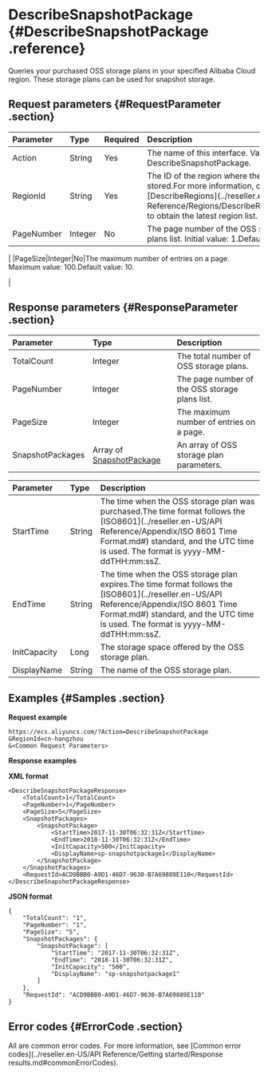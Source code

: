 # DescribeSnapshotPackage {#DescribeSnapshotPackage .reference}

Queries your purchased OSS storage plans in your specified Alibaba Cloud region. These storage plans can be used for snapshot storage.

## Request parameters {#RequestParameter .section}

|Parameter|Type|Required|Description|
|:--------|:---|:-------|:----------|
|Action|String|Yes|The name of this interface. Value: DescribeSnapshotPackage.|
|RegionId|String|Yes|The ID of the region where the snapshot is stored.For more information, call [DescribeRegions](../reseller.en-US/API Reference/Regions/DescribeRegions.md#) to obtain the latest region list.|
|PageNumber|Integer|No|The page number of the OSS storage plans list. Initial value: 1.Default value: 1.

|
|PageSize|Integer|No|The maximum number of entries on a page. Maximum value: 100.Default value: 10.

|

## Response parameters {#ResponseParameter .section}

|Parameter|Type|Description|
|:--------|:---|:----------|
|TotalCount|Integer|The total number of OSS storage plans.|
|PageNumber|Integer|The page number of the OSS storage plans list.|
|PageSize|Integer|The maximum number of entries on a page.|
|SnapshotPackages|Array of [SnapshotPackage](#)|An array of OSS storage plan parameters.|

|Parameter|Type|Description|
|:--------|:---|:----------|
|StartTime|String|The time when the OSS storage plan was purchased.The time format follows the [ISO8601](../reseller.en-US/API Reference/Appendix/ISO 8601 Time Format.md#) standard, and the UTC time is used. The format is yyyy-MM-ddTHH:mm:ssZ.|
|EndTime|String|The time when the OSS storage plan expires.The time format follows the [ISO8601](../reseller.en-US/API Reference/Appendix/ISO 8601 Time Format.md#) standard, and the UTC time is used. The format is yyyy-MM-ddTHH:mm:ssZ.|
|InitCapacity|Long|The storage space offered by the OSS storage plan.|
|DisplayName|String|The name of the OSS storage plan.|

## Examples {#Samples .section}

**Request example** 

```
https://ecs.aliyuncs.com/?Action=DescribeSnapshotPackage
&RegionId=cn-hangzhou
&<Common Request Parameters>
```

**Response examples**

**XML format**

```
<DescribeSnapshotPackageResponse>
	<TotalCount>1</TotalCount>
	<PageNumber>1</PageNumber>
	<PageSize>5</PageSize>
	<SnapshotPackages>
		<SnapshotPackage>
			<StartTime>2017-11-30T06:32:31Z</StartTime>
			<EndTime>2018-11-30T06:32:31Z</EndTime>
			<InitCapacity>500</InitCapacity>
			<DisplayName>sp-snapshotpackage1</DisplayName>
		</SnapshotPackage>
	</SnapshotPackages>
	<RequestId>ACD9BBB0-A9D1-46D7-9630-B7A69889E110</RequestId>
</DescribeSnapshotPackageResponse>
```

**JSON format**

```
{
	"TotalCount": "1",
	"PageNumber": "1",
	"PageSize": "5",
	"SnapshotPackages": {
		"SnapshotPackage": [
			"StartTime": "2017-11-30T06:32:31Z",
			"EndTime": "2018-11-30T06:32:31Z",
			"InitCapacity": "500",
			"DisplayName": "sp-snapshotpackage1"
		]
	},
	"RequestId": "ACD9BBB0-A9D1-46D7-9630-B7A69889E110"
}
```

## Error codes {#ErrorCode .section}

All are common error codes. For more information, see [Common error codes](../reseller.en-US/API Reference/Getting started/Response results.md#commonErrorCodes).

